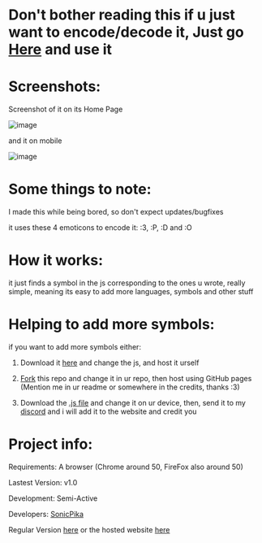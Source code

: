 # Don't bother reading this if u just want to encode/decode it, Just go [Here](https://sonicpikalidny.github.io/KoteykasCypherMDL) and use it

# Screenshots:

Screenshot of it on its Home Page

![image](https://github.com/user-attachments/assets/56cb8aaa-3d7b-4501-80fc-f7b63524bc3d)

and it on mobile

![image](https://github.com/user-attachments/assets/fbecc2d5-ae7a-45ee-b687-be76d1c12885)

# Some things to note:

I made this while being bored, so don't expect updates/bugfixes

it uses these 4 emoticons to encode it: :3, :P, :D and :O

# How it works:

it just finds a symbol in the js corresponding to the ones u wrote, really simple, meaning its easy to add more languages, symbols and other stuff

# Helping to add more symbols:

if you want to add more symbols either:

1. Download it [here](https://github.com/SonicPikaLiDNY/KoteykasCypherMDL/archive/refs/heads/main.zip) and change the js, and host it urself

2. [Fork](https://github.com/SonicPikaLiDNY/KoteykasCypherMDL/fork) this repo and change it in ur repo, then host using GitHub pages (Mention me in ur readme or somewhere in the credits, thanks :3)

3. Download the [.js file](https://github.com/SonicPikaLiDNY/KoteykasCypherMDL/blob/main/script.js) and change it on ur device, then, send it to my [discord](https://dsc.gg/lidny) and i will add it to the website and credit you

# Project info:

Requirements: A browser (Chrome around 50, FireFox also around 50)

Lastest Version: v1.0

Development: Semi-Active

Developers: [SonicPika](https://github.com/SonicPikaLiDNY/)

Regular Version [here](https://github.com/SonicPikaLiDNY/KoteykasCypher) or the hosted website [here](https://sonicpikalidny.github.io/KoteykasCypher/)
